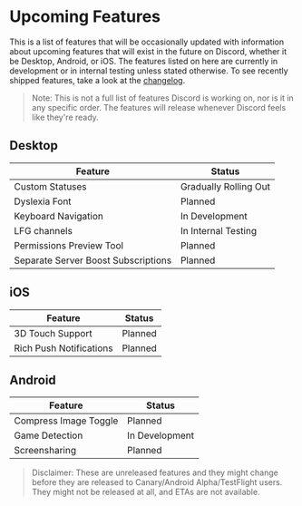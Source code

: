 <!-- TITLE: Upcoming Features -->
<!-- SUBTITLE: A quick summary of Upcoming Features -->

# Upcoming Features
This is a list of features that will be occasionally updated with information about upcoming features that will exist in the future on Discord, whether it be Desktop, Android, or iOS. The features listed on here are currently in development or in internal testing unless stated otherwise. To see recently shipped features, take a look at the [changelog](/changelog).

> Note: This is not a full list of features Discord is working on, nor is it in any specific order. The features will release whenever Discord feels like they're ready.

## Desktop

| Feature |	Status |
|---------|---------|
| Custom Statuses | Gradually Rolling Out |
| Dyslexia Font | Planned |
| Keyboard Navigation | In Development |
| LFG channels | In Internal Testing |
| Permissions Preview Tool | Planned |
| Separate Server Boost Subscriptions | Planned |

## iOS
| Feature | Status	|
|---------|---------|
| 3D Touch Support | Planned |
| Rich Push Notifications | Planned |

## Android
| Feature | Status |
|---------|--------|
| Compress Image Toggle | Planned |
| Game Detection | In Development |
| Screensharing | Planned |

> Disclaimer: These are unreleased features and they might change before they are released to Canary/Android Alpha/TestFlight users. They might not be released at all, and ETAs are not available.

